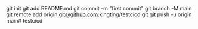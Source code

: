 git init
git add README.md
git commit -m "first commit"
git branch -M main
git remote add origin git@github.com:kingting/testcicd.git
git push -u origin main# testcicd
